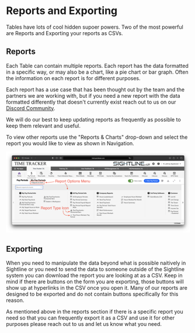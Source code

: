 # Reports and Exporting
Tables have lots of cool hidden supoer powers. Two of the most powerful are Reports and Exporting your reports as CSVs.

## Reports
Each Table can contain multiple reports. Each report has the data formatted in a specific way, or may also be a chart, like a pie chart or bar graph. Often the information on each report is for different purposes.

Each report has a use case that has been thought out by the team and the partners we are working with, but if you need a new report with the data formatted differently that doesn't currently exist reach out to us on our [Discord Community](https://discord.gg/zNCZnKNXEv).

We will do our best to keep updating reports as frequently as possible to keep them relevant and useful.

To view other reports use the "Reports & Charts" drop-down and select the report you would like to view as shown in Navigation.

![Reports](../../../overrides/assets/images/en/Reports.png)

## Exporting
When you need to manipulate the data beyond what is possible naitively in Sightline or you need to send the data to someone outside of the Sightline system you can download the report you are looking at as a CSV. Keep in mind if there are buttons on the form you are exporting, those buttons will show up at hyperlinks in the CSV once you open it. Many of our reports are designed to be exported and do not contain buttons specifically for this reason.

As mentioned above in the reports section if there is a specific report you need so that you can frequently export it as a CSV and use it for other purposes please reach out to us and let us know what you need.